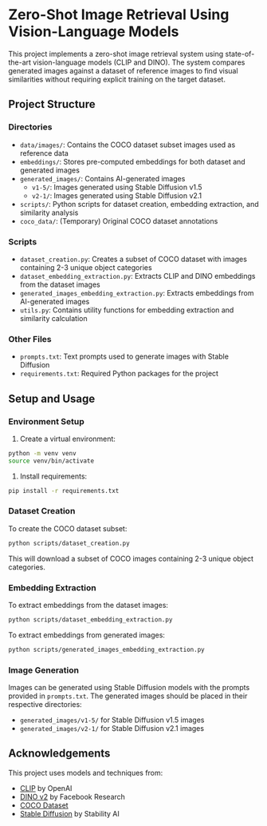 # Zero-Shot Image Retrieval Using Vision-Language Models

This project implements a zero-shot image retrieval system using state-of-the-art vision-language models (CLIP and DINO). The system compares generated images against a dataset of reference images to find visual similarities without requiring explicit training on the target dataset.

## Project Structure

### Directories

- `data/images/`: Contains the COCO dataset subset images used as reference data
- `embeddings/`: Stores pre-computed embeddings for both dataset and generated images
- `generated_images/`: Contains AI-generated images
  - `v1-5/`: Images generated using Stable Diffusion v1.5
  - `v2-1/`: Images generated using Stable Diffusion v2.1
- `scripts/`: Python scripts for dataset creation, embedding extraction, and similarity analysis
- `coco_data/`: (Temporary) Original COCO dataset annotations

### Scripts

- `dataset_creation.py`: Creates a subset of COCO dataset with images containing 2-3 unique object categories
- `dataset_embedding_extraction.py`: Extracts CLIP and DINO embeddings from the dataset images
- `generated_images_embedding_extraction.py`: Extracts embeddings from AI-generated images
- `utils.py`: Contains utility functions for embedding extraction and similarity calculation

### Other Files

- `prompts.txt`: Text prompts used to generate images with Stable Diffusion
- `requirements.txt`: Required Python packages for the project

## Setup and Usage

### Environment Setup

1. Create a virtual environment:

```bash
python -m venv venv
source venv/bin/activate
```

1. Install requirements:

```bash
pip install -r requirements.txt
```

### Dataset Creation

To create the COCO dataset subset:

```bash
python scripts/dataset_creation.py
```

This will download a subset of COCO images containing 2-3 unique object categories.

### Embedding Extraction

To extract embeddings from the dataset images:

```bash
python scripts/dataset_embedding_extraction.py
```

To extract embeddings from generated images:

```bash
python scripts/generated_images_embedding_extraction.py
```

### Image Generation

Images can be generated using Stable Diffusion models with the prompts provided in `prompts.txt`. The generated images should be placed in their respective directories:

- `generated_images/v1-5/` for Stable Diffusion v1.5 images
- `generated_images/v2-1/` for Stable Diffusion v2.1 images

## Acknowledgements

This project uses models and techniques from:

- [CLIP](https://github.com/openai/CLIP) by OpenAI
- [DINO v2](https://github.com/facebookresearch/dinov2) by Facebook Research
- [COCO Dataset](https://cocodataset.org/)
- [Stable Diffusion](https://stability.ai/) by Stability AI
